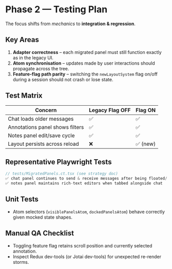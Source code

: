 # Phase 2 — Testing Plan

The focus shifts from *mechanics* to **integration & regression**.

## Key Areas

1. **Adapter correctness** – each migrated panel must still function exactly as in the legacy UI.
2. **Atom synchronisation** – updates made by user interactions should propagate across the tree.
3. **Feature-flag path parity** – switching the `newLayoutSystem` flag on/off during a session should not crash or lose state.

## Test Matrix

| Concern | Legacy Flag OFF | Flag ON |
|---------|-----------------|---------|
| Chat loads older messages | ✅ | ✅ |
| Annotations panel shows filters | ✅ | ✅ |
| Notes panel edit/save cycle | ✅ | ✅ |
| Layout persists across reload | ❌ | ✅ (new) |

## Representative Playwright Tests

```typescript
// tests/MigratedPanels.ct.tsx (see strategy doc)
✅ chat panel continues to send & receive messages after being floated/docked
✅ notes panel maintains rich-text editors when tabbed alongside chat
```

## Unit Tests

- Atom selectors (`visiblePanelsAtom`, `dockedPanelsAtom`) behave correctly given mocked state shapes.

## Manual QA Checklist

- Toggling feature flag retains scroll position and currently selected annotation.
- Inspect Redux dev-tools (or Jotai dev-tools) for unexpected re-render storms. 